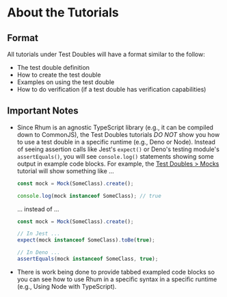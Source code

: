# About the Tutorials

## Format

All tutorials under Test Doubles will have a format similar to the follow:

- The test double definition
- How to create the test double
- Examples on using the test double
- How to do verification (if a test double has verification capabilities)

## Important Notes

- Since Rhum is an agnostic TypeScript library (e.g., it can be compiled down to
  CommonJS), the Test Doubles tutorials _DO NOT_ show you how to use a test
  double in a specific runtime (e.g., Deno or Node). Instead of seeing assertion
  calls like Jest's `expect()` or Deno's testing module's `assertEquals()`, you
  will see `console.log()` statements showing some output in example code
  blocks. For example, the
  [Test Doubles > Mocks](/rhum/v2.x/tutorials/test-doubles/mocks) tutorial will
  show something like ...

  ```ts
  const mock = Mock(SomeClass).create();

  console.log(mock instanceof SomeClass); // true
  ```

  ... instead of ...

  ```ts
  const mock = Mock(SomeClass).create();

  // In Jest ...
  expect(mock instanceof SomeClass).toBe(true);

  // In Deno ...
  assertEquals(mock instanceof SomeClass, true);
  ```

- There is work being done to provide tabbed exampled code blocks so you can see
  how to use Rhum in a specific syntax in a specific runtime (e.g., Using Node
  with TypeScript).
